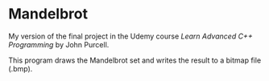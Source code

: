 # Mandelbrot

My version of the final project in the Udemy course *Learn Advanced C++ Programming* by John Purcell.

This program draws the Mandelbrot set and writes the result to a bitmap file (.bmp).
